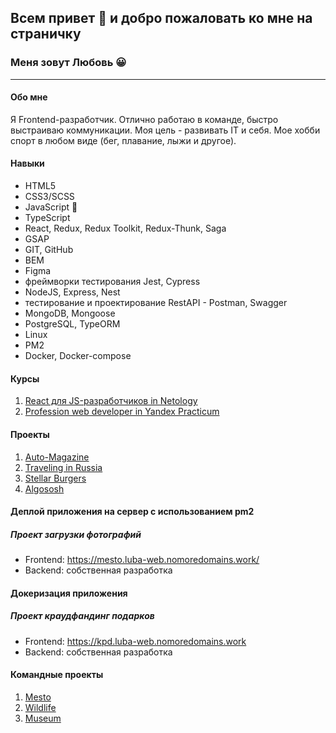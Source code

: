 
## Всем привет 👋 и добро пожаловать ко мне на страничку 
### Меня зовут Любовь :grinning:
______________________

#### **Обо мне**
Я Frontend-разработчик. 
Отлично работаю в команде, быстро выстраиваю коммуникации. Моя цель - развивать IT и себя. Мое хобби спорт в любом виде (бег, плавание, лыжи и другое).

#### Навыки
- HTML5
- CSS3/SCSS 
- JavaScript :revolving_hearts: 
- TypeScript
- React, Redux, Redux Toolkit, Redux-Thunk, Saga
- GSAP
- GIT, GitHub
- BEM
- Figma 
- фреймворки тестирования Jest, Cypress
- NodeJS, Express, Nest
- тестирование и проектирование RestAPI - Postman, Swagger
- MongoDB, Mongoose
- PostgreSQL, TypeORM
- Linux
- PM2
- Docker, Docker-compose

#### Курсы
1. [React для JS-разработчиков in Netology](https://netology.ru/programs/react)
2. [Profession web developer in Yandex Practicum](https://practicum.yandex.ru/web-plus/)

#### Проекты
1. [Auto-Magazine](https://luba-web.github.io/Auto-Magazine/)
2. [Traveling in Russia](https://luba-web.github.io/russian-travel/)
3. [Stellar Burgers](https://luba-web.github.io/stellar-burgers/)
4. [Algososh](https://luba-web.github.io/algososh/)

#### Деплой приложения на сервер с использованием pm2
##### Проект загрузки фотографий
- Frontend: https://mesto.luba-web.nomoredomains.work/
- Backend: собственная разработка

#### Докеризация приложения
##### Проект краудфандинг подарков
- Frontend: https://kpd.luba-web.nomoredomains.work
- Backend: собственная разработка

#### Командные проекты
1. [Mesto](https://loown101.github.io/mesto-project/index.html)
2. [Wildlife](https://luba-web.github.io/Wildlife/)
3. [Museum](https://loown101.github.io/Museum/)

